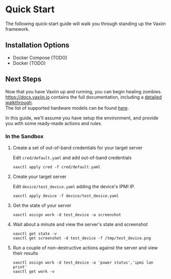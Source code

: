 # Quick Start

The following quick-start guide will walk you through standing up the Vaxiin framework.

## Installation Options

- Docker Compose (TODO)
- Docker (TODO)

## Next Steps

Now that you have Vaxiin up and running, you can begin healing zombies.\
https://docs.vaxiin.io contains the full documentation, including a [detailed walkthrough](https://docs.vaxiin.io/getting-started/walkthrough).\
The list of supported hardware models can be found [here](https://docs.vaxiin.io/faq#what-models-do-you-support).

In this guide, we'll assume you have setup the environment, and provide you with some ready-made actions and rules.

### In the Sandbox

1. Create a set of out-of-band credentials for your target server

   Edit `cred/default.yaml` and add out-of-band credentials
   ```
   vaxctl apply cred -f cred/default.yaml
   ```

2. Create your target server

   Edit `device/test_device.yaml` adding the device's IPMI IP.
   ```
   vaxctl apply device -f device/test_device.yaml
   ```

3. Get the state of your server

   ```
   vaxctl assign work -d test_device -a screenshot
   ```

4. Wait about a minute and view the server's state and screenshot

   ```
   vaxctl get state -v
   vaxctl get screenshot -d test_device -f /tmp/test_device.png
   ```

5. Run a couple of non-destructive actions against the server and view their results

   ```
   vaxctl assign work -d test_device -a 'power status','ipmi lan print'
   vaxctl get work -v
   ```
